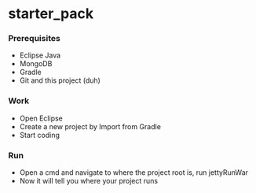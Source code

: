 # starter_pack

### Prerequisites
* Eclipse Java
* MongoDB
* Gradle
* Git and this project (duh)

### Work
* Open Eclipse
* Create a new project by Import from Gradle
* Start coding

### Run
* Open a cmd and navigate to where the project root is, run jettyRunWar
* Now it will tell you where your project runs

